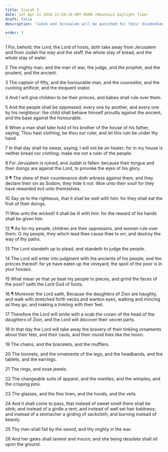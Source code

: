```yaml
---
title: Isaiah 3
date: Sat Apr 11 2020 22:50:20 GMT-0600 (Mountain Daylight Time)
draft: false
description: "Judah and Jerusalem will be punished for their disobedience—The Lord pleads for and judges His people—The daughters of Zion are cursed and tormented for their worldliness—Compare 2 Nephi 13."

order: 3
---
```

    
1 For, behold, the Lord, the Lord of hosts, doth take away from Jerusalem and from Judah the stay and the staff, the whole stay of bread, and the whole stay of water.

2 The mighty man, and the man of war, the judge, and the prophet, and the prudent, and the ancient.

3 The captain of fifty, and the honourable man, and the counsellor, and the cunning artificer, and the eloquent orator.

4 And I will give children to be their princes, and babes shall rule over them.

5 And the people shall be oppressed, every one by another, and every one by his neighbour: the child shall behave himself proudly against the ancient, and the base against the honourable.

6 When a man shall take hold of his brother of the house of his father, saying, Thou hast clothing, be thou our ruler, and let this ruin be under thy hand.

7 In that day shall he swear, saying, I will not be an healer; for in my house is neither bread nor clothing: make me not a ruler of the people.

8 For Jerusalem is ruined, and Judah is fallen: because their tongue and their doings are against the Lord, to provoke the eyes of his glory.

9 ¶ The shew of their countenance doth witness against them; and they declare their sin as Sodom, they hide it not. Woe unto their soul! for they have rewarded evil unto themselves.

10 Say ye to the righteous, that it shall be well with him: for they shall eat the fruit of their doings.

11 Woe unto the wicked! it shall be ill with him: for the reward of his hands shall be given him.

12 ¶ As for my people, children are their oppressors, and women rule over them. O my people, they which lead thee cause thee to err, and destroy the way of thy paths.

13 The Lord standeth up to plead, and standeth to judge the people.

14 The Lord will enter into judgment with the ancients of his people, and the princes thereof: for ye have eaten up the vineyard; the spoil of the poor is in your houses.

15 What mean ye that ye beat my people to pieces, and grind the faces of the poor? saith the Lord God of hosts.

16 ¶ Moreover the Lord saith, Because the daughters of Zion are haughty, and walk with stretched forth necks and wanton eyes, walking and mincing as they go, and making a tinkling with their feet.

17 Therefore the Lord will smite with a scab the crown of the head of the daughters of Zion, and the Lord will discover their secret parts.

18 In that day the Lord will take away the bravery of their tinkling ornaments about their feet, and their cauls, and their round tires like the moon.

19 The chains, and the bracelets, and the mufflers.

20 The bonnets, and the ornaments of the legs, and the headbands, and the tablets, and the earrings.

21 The rings, and nose jewels.

22 The changeable suits of apparel, and the mantles, and the wimples, and the crisping pins.

23 The glasses, and the fine linen, and the hoods, and the veils.

24 And it shall come to pass, that instead of sweet smell there shall be stink; and instead of a girdle a rent; and instead of well set hair baldness; and instead of a stomacher a girding of sackcloth; and burning instead of beauty.

25 Thy men shall fall by the sword, and thy mighty in the war.

26 And her gates shall lament and mourn; and she being desolate shall sit upon the ground.
